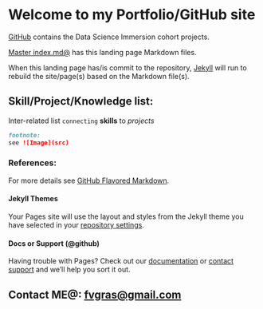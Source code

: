 # Welcome to my Portfolio/GitHub site

[GitHub](https://github.com/fvgras/) contains the Data Science Immersion cohort projects.

[Master index.md@](https://github.com/fvgras/fvgras.github.io/edit/master/index.md) has this landing page Markdown files.


When this landing page has/is commit to the repository, [Jekyll](https://jekyllrb.com/) will run to rebuild the site/page(s) based on the Markdown file(s).

## Skill/Project/Knowledge list:

Inter-related list `connecting` **skills** to _projects_ 


```markdown
footnote: 
see ![Image](src)
```

### References:

For more details see [GitHub Flavored Markdown](https://guides.github.com/features/mastering-markdown/).

#### Jekyll Themes

Your Pages site will use the layout and styles from the Jekyll theme you have selected in your [repository settings](https://github.com/fvgras/fvgras.github.io/settings). 

#### Docs or Support (@github)

Having trouble with Pages? Check out our [documentation](https://help.github.com/categories/github-pages-basics/) or [contact support](https://github.com/contact) and we’ll help you sort it out.

## Contact ME@: [fvgras@gmail.com](mailto:fvgras@gmail.com)
